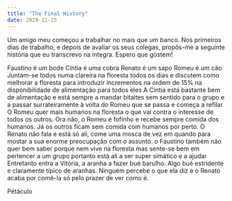 ```yaml
---
title: "The Final History"
date: 2020-11-25
---
```


Um amigo meu começou a trabalhar no mais que um banco. Nos primeiros dias de trabalho, e depois de avaliar os seus colegas, propôs-me a seguinte história que eu transcrevo na integra. Espero que gostem!

Faustino é um bode
Cíntia é uma cobra
Renato é um sapo
Romeu é um cão
Juntam-se todos numa clareira na floresta todos os dias e discutem como melhorar a floresta para introduzir incrementos na ordem de 15% na disponibilidade de alimentação para todos eles
A Cíntia está bastante bem de alimentação e está sempre a mandar bitaites sem sentido para o grupo e a passar surrateiramente à volta do Romeu que se passa e começa a refilar
O Romeu quer mais humanos na floresta o que vai contra o interesse de todos os outros. Ora não, o Romeu é fofinho e recebe sempre comida dos humanos. Já os outros ficam sem comida com humanos por perto.
O Renato não fala e está só ali, come uma mosca de vez em quando para mostar a sua enorme preocupação com o assunto.
o Faustino também não quer bem saber porque nem vive na floresta mas sente-se bem em pertencer a um grupo portanto está ali a ser super simático e a ajudar
Entretanto entra a Vitória, a aranha a fazer bué barulho. Algo bué estridente e claramente típico de aranhas. Ninguém percebe o que ela diz e o Renato acaba por comê-la só pelo prazer de ver como é.

Pétáculo

